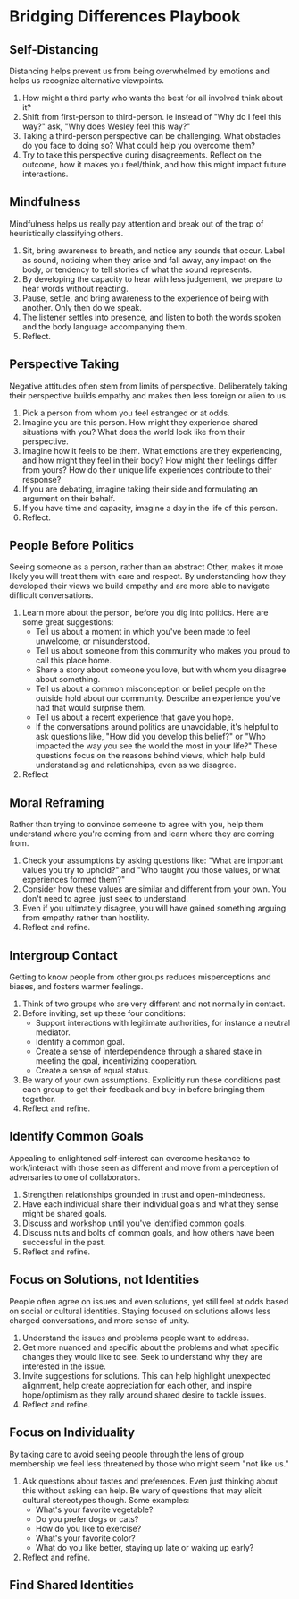 # Bridging Differences Playbook

## Self-Distancing

Distancing helps prevent us from being overwhelmed by emotions and helps us recognize alternative viewpoints.

1. How might a third party who wants the best for all involved think about it?
2. Shift from first-person to third-person. ie instead of "Why do I feel this way?" ask, "Why does Wesley feel this way?"
3. Taking a third-person perspective can be challenging. What obstacles do you face to doing so? What could help you overcome them?
4. Try to take this perspective during disagreements. Reflect on the outcome, how it makes you feel/think, and how this might impact future interactions.

## Mindfulness

Mindfulness helps us really pay attention and break out of the trap of heuristically classifying others.

1. Sit, bring awareness to breath, and notice any sounds that occur. Label as sound, noticing when they arise and fall away, any impact on the body, or tendency to tell stories of what the sound represents.
2. By developing the capacity to hear with less judgement, we prepare to hear words without reacting.
3. Pause, settle, and bring awareness to the experience of being with another. Only then do we speak.
4. The listener settles into presence, and listen to both the words spoken and the body language accompanying them.
5. Reflect.

## Perspective Taking

Negative attitudes often stem from limits of perspective. Deliberately taking their perspective builds empathy and makes then less foreign or alien to us.

1. Pick a person from whom you feel estranged or at odds.
2. Imagine you are this person. How might they experience shared situations with you? What does the world look like from their perspective.
3. Imagine how it feels to be them. What emotions are they experiencing, and how might they feel in their body? How might their feelings differ from yours? How do their unique life experiences contribute to their response?
4. If you are debating, imagine taking their side and formulating an argument on their behalf.
5. If you have time and capacity, imagine a day in the life of this person.
6. Reflect.

## People Before Politics

Seeing someone as a person, rather than an abstract Other, makes it more likely you will treat them with care and respect. By understanding how they developed their views we build empathy and are more able to navigate difficult conversations.

1. Learn more about the person, before you dig into politics. Here are some great suggestions:
    * Tell us about a moment in which you've been made to feel unwelcome, or misunderstood.
    * Tell us about someone from this community who makes you proud to call this place home.
    * Share a story about someone you love, but with whom you disagree about something.
    * Tell us about a common misconception or belief people on the outside hold about our community. Describe an experience you've had that would surprise them.
    * Tell us about a recent experience that gave you hope.
    * If the conversations around politics are unavoidable, it's helpful to ask questions like, "How did you develop this belief?" or "Who impacted the way you see the world the most in your life?" These questions focus on the reasons behind views, which help buld understandisg and relationships, even as we disagree.
2. Reflect

## Moral Reframing

Rather than trying to convince someone to agree with you, help them understand where you're coming from and learn where they are coming from.

1. Check your assumptions by asking questions like: "What are important values you try to uphold?" and "Who taught you those values, or what experiences formed them?"
2. Consider how these values are similar and different from your own. You don't need to agree, just seek to understand.
3. Even if you ultimately disagree, you will have gained something arguing from empathy rather than hostility.
4. Reflect and refine.

## Intergroup Contact

Getting to know people from other groups reduces misperceptions and biases, and fosters warmer feelings.

1. Think of two groups who are very different and not normally in contact.
2. Before inviting, set up these four conditions:
    * Support interactions with legitimate authorities, for instance a neutral mediator.
    * Identify a common goal.
    * Create a sense of interdependence through a shared stake in meeting the goal, incentivizing cooperation.
    * Create a sense of equal status.
3. Be wary of your own assumptions. Explicitly run these conditions past each group to get their feedback and buy-in before bringing them together.
4. Reflect and refine.

## Identify Common Goals

Appealing to enlightened self-interest can overcome hesitance to work/interact with those seen as different and move from a perception of adversaries to one of collaborators.

1. Strengthen relationships grounded in trust and open-mindedness.
2. Have each individual share their individual goals and what they sense might be shared goals.
3. Discuss and workshop until you've identified common goals.
4. Discuss nuts and bolts of common goals, and how others have been successful in the past.
5. Reflect and refine.

## Focus on Solutions, not Identities

People often agree on issues and even solutions, yet still feel at odds based on social or cultural identities. Staying focused on solutions allows less charged conversations, and more sense of unity.

1. Understand the issues and problems people want to address.
2. Get more nuanced and specific about the problems and what specific changes they would like to see. Seek to understand why they are interested in the issue.
3. Invite suggestions for solutions. This can help highlight unexpected alignment, help create appreciation for each other, and inspire hope/optimism as they rally around shared desire to tackle issues.
4. Reflect and refine.

## Focus on Individuality

By taking care to avoid seeing people through the lens of group membership we feel less threatened by those who might seem "not like us."

1. Ask questions about tastes and preferences. Even just thinking about this without asking can help. Be wary of questions that may elicit cultural stereotypes though. Some examples:
    * What's your favorite vegetable?
    * Do you prefer dogs or cats?
    * How do you like to exercise?
    * What's your favorite color?
    * What do you like better, staying up late or waking up early?
2. Reflect and refine.

## Find Shared Identities
